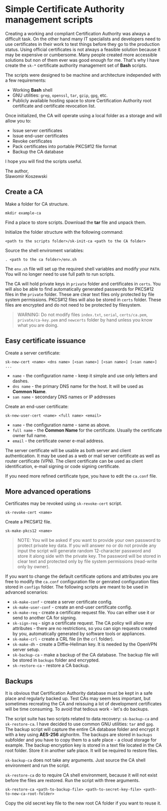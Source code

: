# Simple Certificate Authority management scripts

Creating a working and compliant Certification Authority was always a difficult task. On the other hand many IT specialists and developers need to use certificates in their work to test things before they go to the production status. Using official certificates is not always a feasible solution because it may be expensive or cumbersome. Many people created more accessible solutions but non of them ever was good enough for me. That's why I have create the `sk-*` certificate authority management set of **Bash** scripts.

The scripts were designed to be machine and architecture independed with a few requirements:

* Working **Bash** shell
* GNU utilities: `grep`, `openssl`, `tar`, `gzip`, `gpg`, etc.
* Publicly available hosting space to store Certification Authority root certificate and certificate revocation list.

Once initialized, the CA will operate using a local folder as a storage and will allow you to:

* Issue server certificates
* Issue end-user certificates
* Revoke certificates
* Pack certificates into portable PKCS#12 file format
* Backup the CA database

I hope you will find the scripts useful.

The author,  
Slawomir Koszewski

## Create a CA

Make a folder for CA structure.

```
mkdir example-ca
```

Find a place to store scripts. Download the **tar** file and unpack them.

Initialize the folder structure with the following command:

```
<path to the scripts folder>/sk-init-ca <path to the CA folder>
```

Source the shell enviroment variables:

```
. <path to the ca folder>/env.sh
```

The `env.sh` file will set up the required shell variables and modify your `PATH`. You will no longer need to use full path to run scripts.

The CA will hold private keys in `private` folder and certificates in `certs`. You will also be able to find automatically generated passwords for PKCS#12 files in the `private` folder. These are clear text files only protected by file system permissions. PKCS#12 files will also be stored in `certs` folder. These files are encrypted and do not need to be protected by filesystem.

> WARNING: Do not modify files `index.txt`, `serial`, `certs/ca.pem`, `private/ca-key.pem` and `newcerts` folder by hand unless you know what you are doing.

## Easy certificate issuance

Create a server certificate:

```
sk-new-cert <name> <dns name> [<san name>] [<san name>] [<san name>] ...
```

* `name` - the configuration name - keep it simple and use only letters and dashes.
* `dns name` - the primary DNS name for the host. It will be used as **Common Name**.
* `san name` - secondary DNS names or IP addresses

Create an end-user certificate:

```
sk-new-user-cert <name> <full name> <email>
```

* `name` - the configuration name - same as above.
* `full name` - the **Common Name** for the certificate. Usually the certificate owner full name.
* `email` - the certificate owner e-mail address.

The server certificate will be usable as both server and client authentication. It may be used as a web or mail server certificate as well as router certificate (VPN). The client certificate can be used as client identification, e-mail signing or code signing certificate.

If you need more refined certificate type, you have to edit the `ca.conf` file.

## More advanced operations

Certificates may be revoked using `sk-revoke-cert` script.

```
sk-revoke-cert <name>
```

Create a PKCS#12 file.

```
sk-make-pkcs12 <name>
```

> NOTE: You will be asked if you want to provide your own password to protect private key data. If you will answer no or do not provide any input the script will generate random 12-character password and store it along side with the private key. The password will be stored in clear text and protected only by file system permissions (read-write only by owner).

If you want to change the default certificate options and attributes you are free to modify the `ca.conf` configuration file or genrated configuration files stored in `configs` folder. The following scripts are meant to be used in advanced scenarios:

* `sk-make-conf` - create a server certificate config.
* `sk-make-user-conf` - create an end-user certificate config.
* `sk-make-req` - create a certificate request file. You can either use it or send to another CA for signing.
* `sk-sign-req` - sign a certificate request. The CA policy will allow any attributes - there are no restrictions, so you can sign requests created by you, automatically generated by software tools or appliances.
* `sk-make-crl` - create a CRL file (in the `crl` folder).
* `sk-make-dh` - create a Diffie-Hellman key. It is needed by the OpenVPN server setup.
* `sk-backup-ca` - make a backup of the CA database. The backup file will be stored in `backups` folder and encrypted.
* `sk-restore-ca` - restore a CA backup.

## Backups

It is obvious that Certification Authority database must be kept in a safe place and regularly backed up. Test CAs may seem less important, but sometimes recreating the CA and reissuing a lot of development certificates will be time consuming. To avoid that tedious work - let's do backups.

The script suite has two scripts related to data recovery: `sk-backup-ca` and `sk-restore-ca`. I have decided to use common GNU utilities: `tar` and `gpg`. The backup script will capture the entire CA database folder and encrypt it with a key using **AES-256** alghoritm. The backups are stored in `backups` subfolder and you have to copy them to a safe place - a cloud storage for example. The backup encryption key is stored in a text file located in the CA root folder. Store it in another safe place. It will be required to restore files.

`sk-backup-ca` does not take any arguments. Just source the CA shell environment and run the script.

`sk-restore-ca` do to require CA shell environment, because it will not exist before the files are restored. Run the script with three arguments.

```
sk-restore-ca <path-to-backup-file> <path-to-secret-key-file> <path-to-new-ca-root-folder>
```

Copy the old secret key file to the new root CA folder if you want to reuse it.
